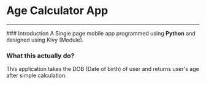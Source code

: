 # Age Calculator App
<hr>
### Introduction
A Single page mobile app programmed using <b>Python</b> and designed using Kivy (Module).

### What this actually do?
This application takes the DOB (Date of birth) of user and returns user's age after simple calculation.
